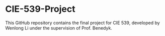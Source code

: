 # CIE-539-Project

This GitHub repository contains the final project for CIE 539, developed by Wenlong Li under the supervision of Prof. Benedyk.
